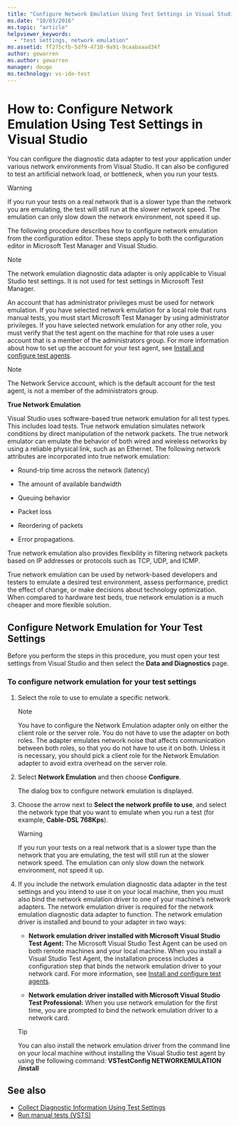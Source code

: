 ```yaml
---
title: "Configure Network Emulation Using Test Settings in Visual Studio | Microsoft Docs"
ms.date: "10/03/2016"
ms.topic: "article"
helpviewer_keywords:
  - "test settings, network emulation"
ms.assetid: ff275cfb-5df9-4710-9a91-9caabaaad34f
author: gewarren
ms.author: gewarren
manager: douge
ms.technology: vs-ide-test
---
```

# How to: Configure Network Emulation Using Test Settings in Visual Studio

You can configure the diagnostic data adapter to test your application under various network environments from Visual Studio. It can also be configured to test an artificial network load, or bottleneck, when you run your tests.

> [!WARNING]
> If you run your tests on a real network that is a slower type than the network you are emulating, the test will still run at the slower network speed. The emulation can only slow down the network environment, not speed it up.

 The following procedure describes how to configure network emulation from the configuration editor. These steps apply to both the configuration editor in Microsoft Test Manager and Visual Studio.

> [!NOTE]
> The network emulation diagnostic data adapter is only applicable to Visual Studio test settings. It is not used for test settings in Microsoft Test Manager.

An account that has administrator privileges must be used for network emulation. If you have selected network emulation for a local role that runs manual tests, you must start Microsoft Test Manager by using administrator privileges. If you have selected network emulation for any other role, you must verify that the test agent on the machine for that role uses a user account that is a member of the administrators group. For more information about how to set up the account for your test agent, see [Install and configure test agents](../test/lab-management/install-configure-test-agents.md).

> [!NOTE]
> The Network Service account, which is the default account for the test agent, is not a member of the administrators group.

 **True Network Emulation**

 Visual Studio uses software-based true network emulation for all test types. This includes load tests. True network emulation simulates network conditions by direct manipulation of the network packets. The true network emulator can emulate the behavior of both wired and wireless networks by using a reliable physical link, such as an Ethernet. The following network attributes are incorporated into true network emulation:

-   Round-trip time across the network (latency)

-   The amount of available bandwidth

-   Queuing behavior

-   Packet loss

-   Reordering of packets

-   Error propagations.

 True network emulation also provides flexibility in filtering network packets based on IP addresses or protocols such as TCP, UDP, and ICMP.

 True network emulation can be used by network-based developers and testers to emulate a desired test environment, assess performance, predict the effect of change, or make decisions about technology optimization. When compared to hardware test beds, true network emulation is a much cheaper and more flexible solution.

## Configure Network Emulation for Your Test Settings
 Before you perform the steps in this procedure, you must open your test settings from Visual Studio and then select the **Data and Diagnostics** page.

### To configure network emulation for your test settings

1.  Select the role to use to emulate a specific network.

    > [!NOTE]
    > You have to configure the Network Emulation adapter only on either the client role or the server role. You do not have to use the adapter on both roles. The adapter emulates network noise that affects communication between both roles, so that you do not have to use it on both. Unless it is necessary, you should pick a client role for the Network Emulation adapter to avoid extra overhead on the server role.

2.  Select **Network Emulation** and then choose **Configure**.

     The dialog box to configure network emulation is displayed.

3.  Choose the arrow next to **Select the network profile to use**, and select the network type that you want to emulate when you run a test (for example, **Cable-DSL 768Kps**).

    > [!WARNING]
    > If you run your tests on a real network that is a slower type than the network that you are emulating, the test will still run at the slower network speed. The emulation can only slow down the network environment, not speed it up.

4.  If you include the network emulation diagnostic data adapter in the test settings and you intend to use it on your local machine, then you must also bind the network emulation driver to one of your machine’s network adapters. The network emulation driver is required for the network emulation diagnostic data adapter to function. The network emulation driver is installed and bound to your adapter in two ways:

    -   **Network emulation driver installed with Microsoft Visual Studio Test Agent:** The Microsoft Visual Studio Test Agent can be used on both remote machines and your local machine. When you install a Visual Studio Test Agent, the installation process includes a configuration step that binds the network emulation driver to your network card. For more information, see [Install and configure test agents](../test/lab-management/install-configure-test-agents.md).

    -   **Network emulation driver installed with Microsoft Visual Studio Test Professional:** When you use network emulation for the first time, you are prompted to bind the network emulation driver to a network card.

    > [!TIP]
    > You can also install the network emulation driver from the command line on your local machine without installing the Visual Studio test agent by using the following command: **VSTestConfig NETWORKEMULATION /install**

## See also

- [Collect Diagnostic Information Using Test Settings](../test/collect-diagnostic-information-using-test-settings.md)
- [Run manual tests (VSTS)](/vsts/manual-test/getting-started/run-manual-tests)
